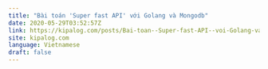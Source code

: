 ```yaml
---
title: "Bài toán 'Super fast API' với Golang và Mongodb"
date: 2020-05-29T03:52:57Z
link: https://kipalog.com/posts/Bai-toan--Super-fast-API--voi-Golang-va-Mongodb?utm_medium=RSS&utm_source=news.12bit.vn
site: kipalog.com
language: Vietnamese
draft: false
---
```

